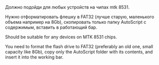 Должно подойди для любых устройств на чипах mtk 8531.

Нужно отформатировать флешку в FAT32 (лучше старую, маленького объема например на 8Gb), скопировать только папку AutoScript с содержимым, вставить в работающий бар.

Should be suitable for any devices on MTK 8531 chips.

You need to format the flash drive to FAT32 (preferably an old one, small capacity like 8Gb), copy only the AutoScript folder with its contents, and insert it into the working bar.
